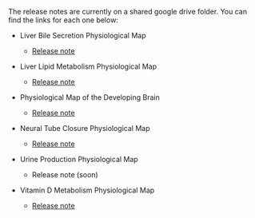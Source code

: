 The release notes are currently on a shared google drive folder. You can find the links for each one below:

* Liver Bile Secretion Physiological Map
  + [Release note](https://docs.google.com/document/d/1UCNu0KseSA1t4GSMP6M66A_URfwNwCgD/edit)
  
* Liver Lipid Metabolism Physiological Map
  + [Release note](https://docs.google.com/document/d/1G9Yb9lWbQRSt0_08hTi4blFQbuscqnDM/edit)
  
* Physiological Map of the Developing Brain
  + [Release note](https://docs.google.com/document/d/1ZeROZHPAdQbZAypkpaQ7mNsrV6ctF6QD/edit)

* Neural Tube Closure Physiological Map
  + [Release note](https://docs.google.com/document/d/1nf8SN6C7xJ9cy2xjXM9cJs062Gv-Tyyz/edit)
  
* Urine Production Physiological Map
  + Release note (soon)
  
* Vitamin D Metabolism Physiological Map
  + [Release note](https://docs.google.com/document/d/1eeM4brbRoMOSy8RQ7ST1pJiZ6t0iyYgi/edit)
  